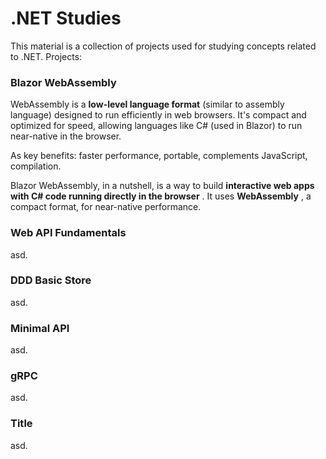 # .NET Studies

This material is a collection of projects used for studying concepts related to .NET. Projects:

### Blazor WebAssembly

WebAssembly is a **low-level language format** (similar to assembly language) designed to run efficiently in web browsers. It's compact and optimized for speed, allowing languages like C# (used in Blazor) to run near-native in the browser.

As key benefits: faster performance, portable, complements JavaScript, compilation.

Blazor WebAssembly, in a nutshell, is a way to build **interactive web apps with C# code running directly in the browser** . It uses **WebAssembly** , a compact format, for near-native performance.


### Web API Fundamentals

asd.


### DDD Basic Store

asd.


### Minimal API

asd.


### gRPC

asd.


### Title

asd.
